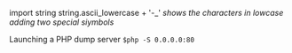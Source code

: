 import string
string.ascii_lowercase + '-_' *shows the characters in lowcase adding two special siymbols*

Launching a PHP dump server
`$php -S 0.0.0.0:80`
